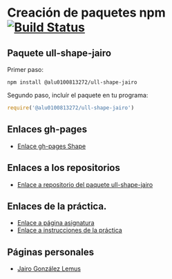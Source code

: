# Creación de paquetes npm [![Build Status](https://travis-ci.org/ULL-ESIT-DSI-1617/creacion-de-paquetes-npm-lucas-ivan-miguel-jairo-triangulo.svg?branch=master)](https://travis-ci.org/ULL-ESIT-DSI-1617/creacion-de-paquetes-npm-lucas-ivan-miguel-jairo-triangulo)
## Paquete ull-shape-jairo

Primer paso:

```
npm install @alu0100813272/ull-shape-jairo
```
Segundo paso, incluír el paquete en tu programa:

```javascript
require('@alu0100813272/ull-shape-jairo')
```
## Enlaces gh-pages
* [Enlace gh-pages Shape](https://ull-esit-dsi-1617.github.io/ull-shape-jairo/)

## Enlaces a los repositorios
* [Enlace a repositorio del paquete ull-shape-jairo](https://github.com/ULL-ESIT-DSI-1617/ull-shape-jairo)

## Enlaces de la práctica.
* [Enlace a página asignatura](https://campusvirtual.ull.es/1617/course/view.php?id=1136)
* [Enlace a instrucciones de la práctica](https://casianorodriguezleon.gitbooks.io/ull-esit-1617/content/practicas/practicamodulestrategypattern.html)

## Páginas personales
* [Jairo González Lemus](https://alu0100813272.github.io/)
